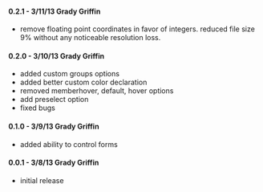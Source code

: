 #### 0.2.1 - 3/11/13 Grady Griffin

* remove floating point coordinates in favor of integers. reduced file size 9% without any noticeable resolution loss.

#### 0.2.0 - 3/10/13 Grady Griffin

* added custom groups options
* added better custom color declaration
* removed memberhover, default, hover options
* add preselect option
* fixed bugs

#### 0.1.0 - 3/9/13 Grady Griffin

* added ability to control forms

#### 0.0.1 - 3/8/13 Grady Griffin

* initial release